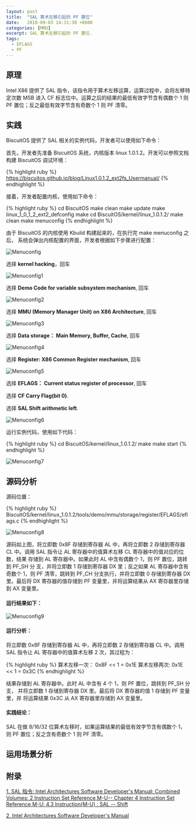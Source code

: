 ```yaml
---
layout: post
title:  "SAL 算术左移引起的 PF 置位"
date:   2018-09-03 14:31:30 +0800
categories: [MMU]
excerpt: SAL 算术左移引起的 PF 置位.
tags:
  - EFLAGS
  - PF
---
```


## 原理

Intel X86 提供了 SAL 指令，该指令用于算术左移运算，运算过程中，会将左移特
定次数 MSB 进入 CF 标志位中。运算之后的结果的最低有效字节含有偶数个 1 则 
PF 置位；反之最低有效字节含有奇数个 1 则 PF 清零。

## 实践

BiscuitOS 提供了 SAL 相关的实例代码，开发者可以使用如下命令：

首先，开发者先准备 BiscuitOS 系统，内核版本 linux 1.0.1.2。开发可以参照文档
构建 BiscuitOS 调试环境：

{% highlight ruby %}
https://biscuitos.github.io/blog/Linux1.0.1.2_ext2fs_Usermanual/
{% endhighlight %}


接着，开发者配置内核，使用如下命令：

{% highlight ruby %}
cd BiscuitOS
make clean
make update
make linux_1_0_1_2_ext2_defconfig
make
cd BiscuitOS/kernel/linux_1.0.1.2/
make clean
make menuconfig
{% endhighlight %}

由于 BiscuitOS 的内核使用 Kbuild 构建起来的，在执行完 make menuconfig 之后，
系统会弹出内核配置的界面，开发者根据如下步骤进行配置：

![Menuconfig](https://raw.githubusercontent.com/EmulateSpace/PictureSet/master/BiscuitOS/kernel/MMU000003.png)

选择 **kernel hacking**，回车

![Menuconfig1](https://raw.githubusercontent.com/EmulateSpace/PictureSet/master/BiscuitOS/kernel/MMU000004.png)

选择 **Demo Code for variable subsystem mechanism**, 回车

![Menuconfig2](https://raw.githubusercontent.com/EmulateSpace/PictureSet/master/BiscuitOS/kernel/MMU000005.png)

选择 **MMU (Memory Manager Unit) on X86 Architecture**, 回车

![Menuconfig3](https://raw.githubusercontent.com/EmulateSpace/PictureSet/master/BiscuitOS/kernel/MMU000006.png)

选择 **Data storage： Main  Memory, Buffer, Cache**, 回车

![Menuconfig4](https://raw.githubusercontent.com/EmulateSpace/PictureSet/master/BiscuitOS/kernel/MMU000007.png)

选择 **Register: X86 Common Register mechanism**, 回车

![Menuconfig5](https://raw.githubusercontent.com/EmulateSpace/PictureSet/master/BiscuitOS/kernel/MMU000008.png)

选择 **EFLAGS： Current status register of processor**, 回车

选择 **CF    Carry Flag(bit 0)**.

选择 **SAL   Shift arithmetic left**.

![Menuconfig6](https://raw.githubusercontent.com/EmulateSpace/PictureSet/master/BiscuitOS/kernel/MMU000200.png)

运行实例代码，使用如下代码：

{% highlight ruby %}
cd BiscuitOS/kernel/linux_1.0.1.2/
make 
make start
{% endhighlight %}

![Menuconfig7](https://raw.githubusercontent.com/EmulateSpace/PictureSet/master/BiscuitOS/kernel/MMU000148.png)

## 源码分析

源码位置：

{% highlight ruby %}
BiscuitOS/kernel/linux_1.0.1.2/tools/demo/mmu/storage/register/EFLAGS/eflags.c
{% endhighlight %}

![Menuconfig8](https://raw.githubusercontent.com/EmulateSpace/PictureSet/master/BiscuitOS/kernel/MMU000149.png)

源码如上图，将立即数 0x8F 存储到寄存器 AL 中，再将立即数 2 存储到寄存器 CL 
中。调用 SAL 指令让 AL 寄存器中的值算术左移 CL 寄存器中的值对应的位数，结果
存储到 AL 寄存器中。如果此时 AL 中含有偶数个 1，则 PF 置位，跳转到 PF_SH 分
支，并将立即数 1 存储到寄存器 DX 里；反之如果 AL 寄存器中含有奇数个 1，则 
PF 清零，跳转到 PF_CH 分支执行，并将立即数 0 存储到寄存器 DX 里。最后将 DX 
寄存器的值存储到 PF 变量里，并将运算结果从 AX 寄存器里存储到 AX 变量里。

#### 运行结果如下：

![Menuconfig9](https://raw.githubusercontent.com/EmulateSpace/PictureSet/master/BiscuitOS/kernel/MMU000150.png)

#### 运行分析：

将立即数 0x8F 存储到寄存器 AL 中，再将立即数 2 存储到寄存器 CL 中。调用 SAL 
指令让 AL 寄存器中的值算术左移 2 次，其过程为：

{% highlight ruby %}
算术左移一次： 0x8F << 1 = 0x1E
算术左移两次:   0x1E << 1 = 0x3C
{% endhighlight %}

结果存储到 AL 寄存器中。此时 AL 中含有 4 个 1，则 PF 置位，跳转到 PF_SH 分支，
并将立即数 1 存储到寄存器 DX 里。最后将 DX 寄存器的值 1 存储到 PF 变量里，并
将运算结果 0x3C 从 AX 寄存器里存储到 AX 变量里。

#### 实践结论：

SAL 在做 8/16/32 位算术左移时，如果运算结果的最低有效字节含有偶数个 1，则 
PF 置位；反之含有奇数个 1 则 PF 清零。

## 运用场景分析

## 附录

[1. SAL 指令: Intel Architectures Software Developer's Manual: Combined Volumes: 2 Instruction Set Reference,M-U-- Chapter 4 Instruction Set Reference,M-U: 4.3 Instruction(M-U) : SAL -- Shift](https://software.intel.com/en-us/articles/intel-sdm)

[2. Intel Architectures Software Developer's Manual](https://github.com/BiscuitOS/Documentation/blob/master/Datasheet/Intel-IA32_DevelopmentManual.pdf)

